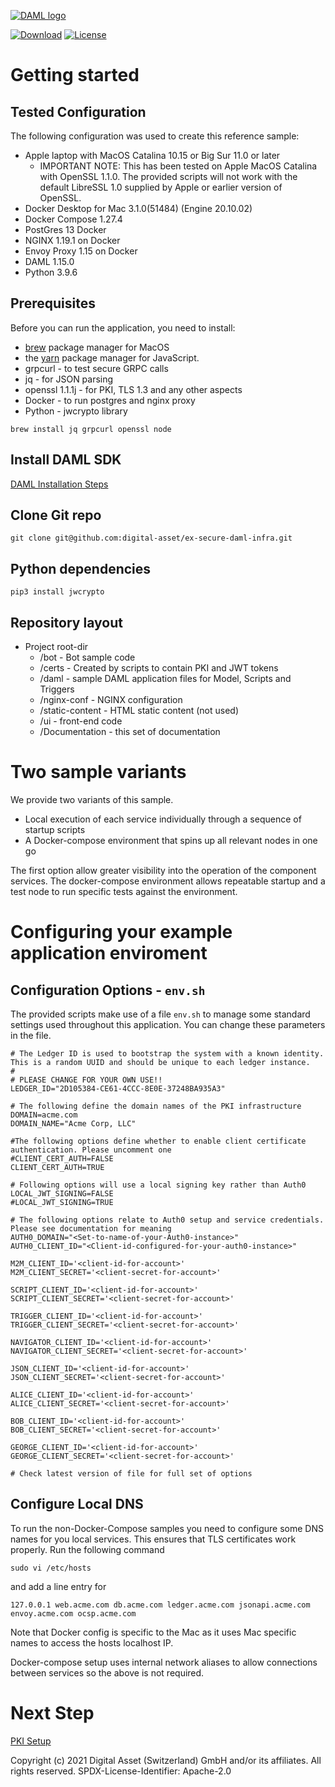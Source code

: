 [![DAML logo](https://daml.com/wp-content/uploads/2020/03/logo.png)](https://www.daml.com)

[![Download](https://img.shields.io/github/release/digital-asset/daml.svg?label=Download)](https://docs.daml.com/getting-started/installation.html)
[![License](https://img.shields.io/badge/License-Apache%202.0-blue.svg)](https://github.com/digital-asset/daml/blob/master/LICENSE)

# Getting started

## Tested Configuration
The following configuration was used to create this reference sample:
- Apple laptop with MacOS Catalina 10.15 or Big Sur 11.0 or later
  - IMPORTANT NOTE: This has been tested on Apple MacOS Catalina with OpenSSL 1.1.0. 
  The provided scripts will not work with the default LibreSSL 1.0 supplied by Apple or earlier version of OpenSSL.
- Docker Desktop for Mac 3.1.0(51484) (Engine 20.10.02) 
- Docker Compose 1.27.4
- PostGres 13 Docker
- NGINX 1.19.1 on Docker
- Envoy Proxy 1.15 on Docker
- DAML 1.15.0
- Python 3.9.6

## Prerequisites

Before you can run the application, you need to install:
- [brew](https://brew.sh/) package manager for MacOS
- the [yarn](https://yarnpkg.com/en/docs/install) package manager for JavaScript.
- grpcurl - to test secure GRPC calls 
- jq - for JSON parsing 
- openssl 1.1.1j - for PKI, TLS 1.3 and any other aspects
- Docker - to run postgres and nginx proxy
- Python - jwcrypto library

```$xslt
brew install jq grpcurl openssl node
```

## Install DAML SDK

[DAML Installation Steps](https://docs.daml.com/getting-started/installation.html)

## Clone Git repo

```$xslt
git clone git@github.com:digital-asset/ex-secure-daml-infra.git
```

## Python dependencies

```
pip3 install jwcrypto
```

## Repository layout

- Project root-dir
  - /bot - Bot sample code
  - /certs - Created by scripts to contain PKI and JWT tokens
  - /daml - sample DAML application files for Model, Scripts and Triggers
  - /nginx-conf - NGINX configuration
  - /static-content - HTML static content (not used)
  - /ui - front-end code
  - /Documentation - this set of documentation

# Two sample variants

We provide two variants of this sample.
- Local execution of each service individually through a sequence of startup scripts
- A Docker-compose environment that spins up all relevant nodes in one go

The first option allow greater visibility into the operation of the component services. The docker-compose environment allows 
repeatable startup and a test node to run specific tests against the environment. 

# Configuring your example application enviroment

## Configuration Options - ```env.sh```
The provided scripts make use of a file ```env.sh``` to manage some standard settings used throughout this application. You can change these parameters in the file.

```$xslt
# The Ledger ID is used to bootstrap the system with a known identity. This is a random UUID and should be unique to each ledger instance.
#
# PLEASE CHANGE FOR YOUR OWN USE!!
LEDGER_ID="2D105384-CE61-4CCC-8E0E-37248BA935A3"

# The following define the domain names of the PKI infrastructure
DOMAIN=acme.com
DOMAIN_NAME="Acme Corp, LLC"

#The following options define whether to enable client certificate authentication. Please uncomment one
#CLIENT_CERT_AUTH=FALSE
CLIENT_CERT_AUTH=TRUE

# Following options will use a local signing key rather than Auth0
LOCAL_JWT_SIGNING=FALSE
#LOCAL_JWT_SIGNING=TRUE

# The following options relate to Auth0 setup and service credentials. Please see documentation for meaning
AUTH0_DOMAIN="<Set-to-name-of-your-Auth0-instance>"
AUTH0_CLIENT_ID="<Client-id-configured-for-your-auth0-instance>"

M2M_CLIENT_ID='<client-id-for-account>'
M2M_CLIENT_SECRET='<client-secret-for-account>'

SCRIPT_CLIENT_ID='<client-id-for-account>'
SCRIPT_CLIENT_SECRET='<client-secret-for-account>'

TRIGGER_CLIENT_ID='<client-id-for-account>'
TRIGGER_CLIENT_SECRET='<client-secret-for-account>'

NAVIGATOR_CLIENT_ID='<client-id-for-account>'
NAVIGATOR_CLIENT_SECRET='<client-secret-for-account>'

JSON_CLIENT_ID='<client-id-for-account>'
JSON_CLIENT_SECRET='<client-secret-for-account>'

ALICE_CLIENT_ID='<client-id-for-account>'
ALICE_CLIENT_SECRET='<client-secret-for-account>'

BOB_CLIENT_ID='<client-id-for-account>'
BOB_CLIENT_SECRET='<client-secret-for-account>'

GEORGE_CLIENT_ID='<client-id-for-account>'
GEORGE_CLIENT_SECRET='<client-secret-for-account>'

# Check latest version of file for full set of options
```

## Configure Local DNS

To run the non-Docker-Compose samples you need to configure some DNS names for you local services. This ensures that TLS certificates work properly.
Run the following command

```$xslt
sudo vi /etc/hosts
```
and add a line entry for

```$xslt
127.0.0.1 web.acme.com db.acme.com ledger.acme.com jsonapi.acme.com envoy.acme.com ocsp.acme.com
```

Note that Docker config is specific to the Mac as it uses Mac specific names to access the hosts localhost IP.

Docker-compose setup uses internal network aliases to allow connections between services so the above is not required.

# Next Step

[PKI Setup](./PKISetup.md)

Copyright (c) 2021 Digital Asset (Switzerland) GmbH and/or its affiliates. All rights reserved.
SPDX-License-Identifier: Apache-2.0
